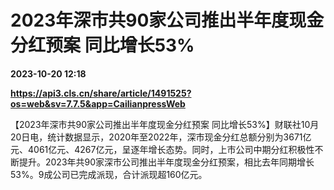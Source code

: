 # 2023年深市共90家公司推出半年度现金分红预案 同比增长53%

**2023-10-20 12:18**

**https://api3.cls.cn/share/article/1491525?os=web&sv=7.7.5&app=CailianpressWeb**

【2023年深市共90家公司推出半年度现金分红预案 同比增长53%】财联社10月20日电，统计数据显示，2020年至2022年，深市现金分红总额分别为3671亿元、4061亿元、4267亿元，呈逐年增长态势。同时，上市公司中期分红积极性不断提升。2023年共90家深市公司推出半年度现金分红预案，相比去年同期增长53%。9成公司已完成派现，合计派现超160亿元。